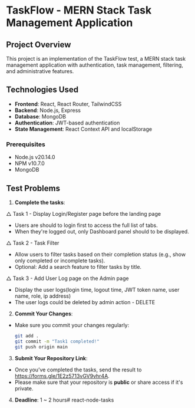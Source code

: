 # TaskFlow - MERN Stack Task Management Application

## Project Overview
This project is an implementation of the TaskFlow test, a MERN stack task management application with authentication, task management, filtering, and administrative features.

## Technologies Used
- **Frontend**: React, React Router, TailwindCSS
- **Backend**: Node.js, Express
- **Database**: MongoDB
- **Authentication**: JWT-based authentication
- **State Management**: React Context API and localStorage

### Prerequisites
- Node.js v20.14.0
- NPM v10.7.0
- MongoDB


## Test Problems
1. **Complete the tasks**:

△ Task 1 - Display Login/Register page before the landing page
- Users are should to login first to access the full list of tabs.
- When they're logged out, only Dashboard panel should to be displayed.

△ Task 2 - Task Filter
- Allow users to filter tasks based on their completion status (e.g., show only completed or incomplete tasks).
- Optional: Add a search feature to filter tasks by title.

△ Task 3 - Add User Log page on the Admin page
- Display the user logs(login time, logout time, JWT token name, user name, role, ip address)
- The user logs could be deleted by admin action - DELETE

2. **Commit Your Changes**:
- Make sure you commit your changes regularly:
    ```bash
    git add .
    git commit -m "Task1 completed!"
    git push origin main
    ```

3. **Submit Your Repository Link**:
- Once you’ve completed the tasks, send the result to https://forms.gle/1E2z5713vGV9vhr4A.
- Please make sure that your repository is **public** or share access if it's private.

4. **Deadline**:
  1 ~ 2 hours#   r e a c t - n o d e - t a s k s  
 